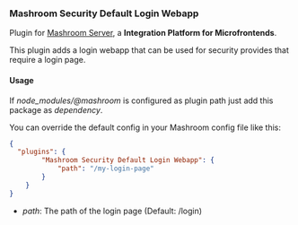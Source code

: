 
### Mashroom Security Default Login Webapp

Plugin for [Mashroom Server](https://www.mashroom-server.com), a **Integration Platform for Microfrontends**. 

This plugin adds a login webapp that can be used for security provides that require a login page.

#### Usage

If *node_modules/@mashroom* is configured as plugin path just add this package as _dependency_.

You can override the default config in your Mashroom config file like this:

```json
{
  "plugins": {
        "Mashroom Security Default Login Webapp": {
            "path": "/my-login-page"
        }
    }
}
```

 * _path_: The path of the login page (Default: /login)

